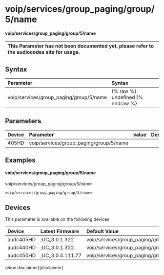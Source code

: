 ﻿---
description: voip/services/group_paging/group/5/name
search: false
---

# voip/services/group_paging/group/5/name

#### voip/services/group_paging/group/5/name


| This Parameter has not been documented yet, please refer to the audiocodes site for usage.  |
| :--- |

## Syntax
| Parameter | Syntax |
| :--- | :--- |
|voip/services/group_paging/group/5/name | {% raw %} undefined {% endraw %} |

## Parameters
|Device|Parameter|value|Description|
|:---|:---|:---|:---|
| 405HD | voip/services/group_paging/group/5/name |  |  |

## Examples
#### voip/services/group_paging/group/5/name

voip/services/group_paging/group/5/name

```
voip/services/group_paging/group/5/name=
```

## Devices
This parameter is available on the following devices

| Device | Latest Firmware | Default Value |
|:---|:---|:---|
| audc405HD | ;UC_3.0.1.322 | voip/services/group_paging/group/5/name= 
| audc440HD | ;UC_3.0.1.322 | voip/services/group_paging/group/5/name= 
| audc450HD | ;UC_3.0.4.111.77 | voip/services/group_paging/group/5/name= 

(view disclaimer)[disclaimer]
